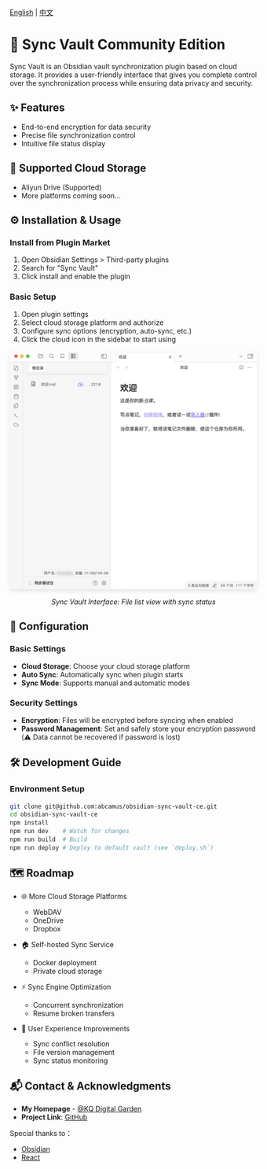 [English](README.md) | [中文](README.zh_cn.md)

# 🌟 Sync Vault Community Edition

Sync Vault is an Obsidian vault synchronization plugin based on cloud storage. It provides a user-friendly interface that gives you complete control over the synchronization process while ensuring data privacy and security.

## ✨ Features

- End-to-end encryption for data security
- Precise file synchronization control
- Intuitive file status display

## 📱 Supported Cloud Storage

- Aliyun Drive (Supported)
- More platforms coming soon...

## ⚙️ Installation & Usage

### Install from Plugin Market

1. Open Obsidian Settings > Third-party plugins
2. Search for "Sync Vault"
3. Click install and enable the plugin

### Basic Setup

1. Open plugin settings
2. Select cloud storage platform and authorize
3. Configure sync options (encryption, auto-sync, etc.)
4. Click the cloud icon in the sidebar to start using

<div align="center">
  <img src="assets/user%20interface.png" alt="Sync Vault Interface Preview" width="800" style="border-radius: 8px; box-shadow: 0 4px 8px rgba(0,0,0,0.1);">
  <p><em>Sync Vault Interface: File list view with sync status</em></p>
</div>

## 🔧 Configuration

### Basic Settings
- **Cloud Storage**: Choose your cloud storage platform
- **Auto Sync**: Automatically sync when plugin starts
- **Sync Mode**: Supports manual and automatic modes

### Security Settings
- **Encryption**: Files will be encrypted before syncing when enabled
- **Password Management**: Set and safely store your encryption password (⚠️ Data cannot be recovered if password is lost)

## 🛠️ Development Guide

### Environment Setup
```bash
git clone git@github.com:abcamus/obsidian-sync-vault-ce.git
cd obsidian-sync-vault-ce
npm install
npm run dev    # Watch for changes
npm run build  # Build
npm run deploy # Deploy to default vault (see `deploy.sh`)
```

## 🗺️ Roadmap

- 🌐 More Cloud Storage Platforms
    - WebDAV
    - OneDrive
    - Dropbox

- 🏠 Self-hosted Sync Service
    - Docker deployment
    - Private cloud storage

- ⚡️ Sync Engine Optimization
    - Concurrent synchronization
    - Resume broken transfers

- 🎨 User Experience Improvements
    - Sync conflict resolution
    - File version management
    - Sync status monitoring

## 📬 Contact & Acknowledgments

- **My Homepage** - [@KQ Digital Garden](https://kqiu.top/about/)
- **Project Link**: [GitHub](https://github.com/abcamus/obsidian-sync-vault-ce)

Special thanks to：

- [Obsidian](https://obsidian.md/)
- [React](https://react.dev/)
